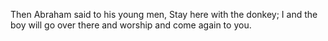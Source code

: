 Then Abraham said to his young men, Stay here with the donkey; I and the boy will go over there and worship and come again to you.
